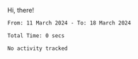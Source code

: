Hi, there! 

<!--START_SECTION:waka-->

```txt
From: 11 March 2024 - To: 18 March 2024

Total Time: 0 secs

No activity tracked
```

<!--END_SECTION:waka-->
